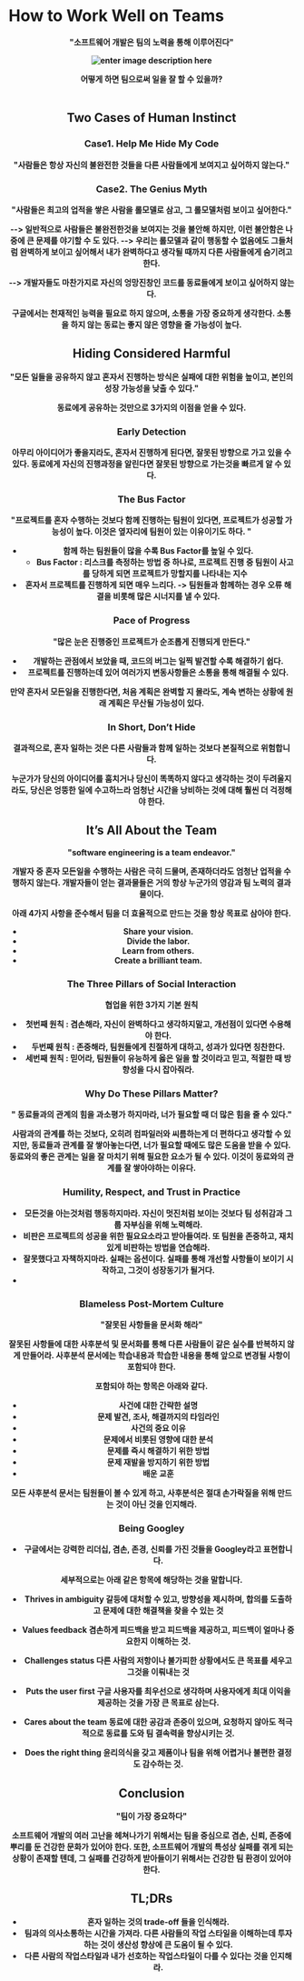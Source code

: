 # How to Work Well on Teams

<center><b>"소프트웨어 개발은 팀의 노력을 통해 이루어진다"
<br/>

![enter image description here](https://t1.daumcdn.net/cfile/blog/220A613856321EB325)

<center><b>어떻게 하면 팀으로써 일을 잘 할 수 있을까?</b></center>
<br/>


<!--
결론을 먼저 말하면, 엔지니어링 팀 또는 협업을 하는 많은 팀들이 성공적으로 일하기 위해서는 아래 두가지 사항을 기억해야 한다.  
<center><b>1. 혼자서 모든것을 해결하려고 하지말고, 항상 팀원들과 소통하려고 해라.
<center><b>2. 팀원에 대한 신뢰, 겸손, 존중하는 태도를 가져라. 
 -->
 
 <!--
사람은 원래 완벽하지 않다는 것을 받아들이고, 자신을 돌아보며 
인간관계에 덜 신경쓰고, 더 효율적인 코드를 생산해내는 엔지니어가 되는 방법에 대한 통찰을 얻어내기 위해 노력해야 한다.
-->


## Two Cases of Human Instinct 

### Case1. Help Me Hide My Code
"사람들은 항상 자신의 불완전한 것들을 다른 사람들에게 보여지고 싶어하지 않는다."

### Case2. The Genius Myth
"사람들은 최고의 업적을 쌓은 사람을 롤모델로 삼고, 그 롤모델처럼 보이고 싶어한다."


--> 일반적으로 사람들은 불완전한것을 보여지는 것을 불안해 하지만, 이런 불안함은 나중에 큰 문제를 야기할 수 도 있다.
--> 우리는 롤모델과 같이 행동할 수 없음에도 그들처럼 완벽하게 보이고 싶어해서 내가 완벽하다고 생각될 때까지 다른 사람들에게 숨기려고 한다.

--> 개발자들도 마찬가지로 자신의 엉망진창인 코드를 동료들에게 보이고 싶어하지 않는다. 

구글에서는 천재적인 능력을 필요로 하지 않으며, 소통을 가장 중요하게 생각한다. 소통을 하지 않는 동료는 좋지 않은 영향을 줄 가능성이 높다.


## Hiding Considered Harmful

"모든 일들을 공유하지 않고 혼자서 진행하는 방식은 실패에 대한 위험을 높이고, 본인의 성장 가능성을 낮출 수 있다."

동료에게 공유하는 것만으로 3가지의 이점을 얻을 수 있다.
 
### Early Detection
아무리 아이디어가 좋을지라도, 혼자서 진행하게 된다면, 잘못된 방향으로 가고 있을 수 있다. 동료에게 자신의 진행과정을 알린다면 잘못된 방향으로 가는것을 빠르게 알 수 있다.

### The Bus Factor
"프로젝트를 혼자 수행하는 것보다  함께 진행하는 팀원이 있다면, 프로젝트가 성공할 가능성이 높다.
이것은 옆자리에 팀원이 있는 이유이기도 하다. "

+ 함께 하는 팀원들이 많을 수록 Bus Factor를 높일 수 있다.
	+ Bus Factor : 리스크를 측정하는 방법 중 하나로, 프로젝트 진행 중 팀원이 사고를 당하게 되면 프로젝트가 망할지를 나타내는 지수
+ 혼자서 프로젝트를 진행하게 되면 매우 느리다. -> 팀원들과 함께하는 경우 오류 해결을 비롯해 많은 시너지를 낼 수 있다.

### Pace of Progress
"많은 눈은 진행중인 프로젝트가 순조롭게 진행되게 만든다."

+ 개발하는 관점에서 보았을 때, 코드의 버그는 일찍 발견할 수록 해결하기 쉽다. 
+ 프로젝트를 진행하는데 있어 여러가지 변동사항들은 소통을 통해 해결될 수 있다.

만약 혼자서 모든일을 진행한다면, 처음 계획은 완벽할 지 몰라도, 계속 변하는 상황에 원래 계획은 무산될 가능성이 있다.

### In Short, Don’t Hide

결과적으로, 혼자 일하는 것은 다른 사람들과 함께 일하는 것보다 본질적으로 위험합니다. 

누군가가 당신의 아이디어를 훔치거나 당신이 똑똑하지 않다고 생각하는 것이 두려울지라도, 
당신은 엉뚱한 일에 수고하느라 엄청난 시간을 낭비하는 것에 대해 훨씬 더 걱정해야 한다. 

## It’s All About the Team

"software engineering is a team endeavor."

개발자 중 혼자 모든일을 수행하는 사람은 극히 드물며, 존재하더라도 엄청난 업적을 수행하지 않는다.
개발자들이 얻는 결과물들은 거의 항상 누군가의 영감과 팀 노력의 결과물이다.

아래 4가지 사항을 준수해서 팀을 더 효율적으로 만드는 것을 항상 목표로 삼아야 한다.
+ Share your vision. 
+ Divide the labor. 
+ Learn from others. 
+ Create a brilliant team.


### The Three Pillars of Social Interaction

협업을 위한 3가지 기본 원칙
+ 첫번째 원칙 : 겸손해라, 자신이 완벽하다고 생각하지말고, 개선점이 있다면 수용해야 한다.
+ 두번째 원칙 : 존중해라, 팀원들에게 친절하게 대하고, 성과가 있다면 칭찬한다.
+ 세번째 원칙 : 믿어라, 팀원들이 유능하게 옳은 일을 할 것이라고 믿고, 적절한 때 방향성을 다시 잡아줘라.

### Why Do These Pillars Matter?
 " 동료들과의 관계의 힘을 과소평가 하지마라, 너가 필요할 때 더 많은 힘을 줄 수 있다."

사람과의 관계를 하는 것보다, 오히려 컴파일러와 씨름하는게 더 편하다고 생각할 수 있지만, 
동료들과 관계를 잘 쌓아놓는다면, 너가 필요할 때에도 많은 도움을 받을 수 있다.
동료와의 좋은 관계는 일을 잘 마치기 위해 필요한 요소가 될 수 있다.
이것이 동료와의 관계를 잘 쌓아야하는 이유다. 

### Humility, Respect, and Trust in Practice

+ 모든것을 아는것처럼 행동하지마라. 자신이 멋진처럼 보이는 것보다 팀 성취감과 그룹 자부심을 위해 노력해라.
+ 비판은 프로젝트의 성공을 위한 필요요소라고 받아들여라. 또 팀원을 존중하고, 재치있게 비판하는 방법을 연습해라.
+ 잘못했다고 자책하지마라. 실패는 옵션이다. 실패를 통해 개선할 사항들이 보이기 시작하고, 그것이 성장동기가 될거다.
+ 
### Blameless Post-Mortem Culture

"잘못된 사항들을 문서화 해라"

잘못된 사항들에 대한 사후분석 및 문서화를 통해 다른 사람들이 같은 실수를 반복하지 않게 만들어라.
사후분석 문서에는 학습내용과 학습한 내용을 통해 앞으로 변경될 사항이 포함되야 한다. 

포함되야 하는 항목은 아래와 같다.
+ 사건에 대한 간략한 설명
+ 문제 발견, 조사, 해결까지의 타임라인
+ 사건의 중요 이유
+ 문제에서 비롯된 영향에 대한 분석
+ 문제를 즉시 해결하기 위한 방법
+ 문제 재발을 방지하기 위한 방법 
+ 배운 교훈

모든 사후분석 문서는 팀원들이 볼 수 있게 하고, 사후분석은 절대 손가락질을 위해 만드는 것이 아닌 것을 인지해라.

### Being Googley

+ 구글에서는 강력한 리더십, 겸손, 존경, 신뢰를 가진 것들을 Googley라고 표현합니다. 

세부적으로는 아래 같은 항목에 해당하는 것을 말합니다.

+ Thrives in ambiguity
	갈등에 대처할 수 있고, 방향성을 제시하며, 합의를 도출하고 문제에 대한 		  해결책을 찾을 수 있는 것

+ Values feedback 
	겸손하게 피드백을 받고 피드백을 제공하고, 피드백이 얼마나 중요한지 이해하는 것.

+ Challenges status 
	다른 사람의 저항이나 불가피한 상황에서도 큰 목표를 세우고 그것을 이뤄내는 것 

+ Puts the user first 
구글 사용자를 최우선으로 생각하며 사용자에게 최대 이익을 제공하는 것을 가장 큰 목표로 삼는다.

+ Cares about the team
	동료에 대한 공감과 존중이 있으며, 요청하지 않아도 적극적으로 동료를 도와 팀 결속력을 향상시키는 것.

+ Does the right thing
	윤리의식을 갖고 제품이나 팀을 위해 어렵거나 불편한 결정도 감수하는 것.

## Conclusion

"팀이 가장 중요하다"

소프트웨어 개발의 여러 고난을 헤쳐나가기 위해서는
팀을 중심으로 겸손, 신뢰, 존중에 뿌리를 둔 건강한 문화가 있어야 한다.
또한, 소프트웨어 개발의 특성상 실패를 겪게 되는 상황이 존재할 텐데, 그 실패를 건강하게 받아들이기 위해서는 건강한 팀 환경이 있어야 한다.

## TL;DRs

+ 혼자 일하는 것의 trade-off 들을 인식해라.
+ 팀과의 의사소통하는 시간을 가져라. 다른 사람들의 작업 스타일을 이해하는데 투자하는 것이 생산성 향상에 큰 도움이 될 수 있다.
+ 다른 사람의 작업스타일과 내가 선호하는 작업스타일이 다를 수 있다는 것을 인지해라.
